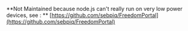 **Not Maintained because node.js can't really run on very low power devices, see : ** [https://github.com/sebpiq/FreedomPortal](https://github.com/sebpiq/FreedomPortal)

